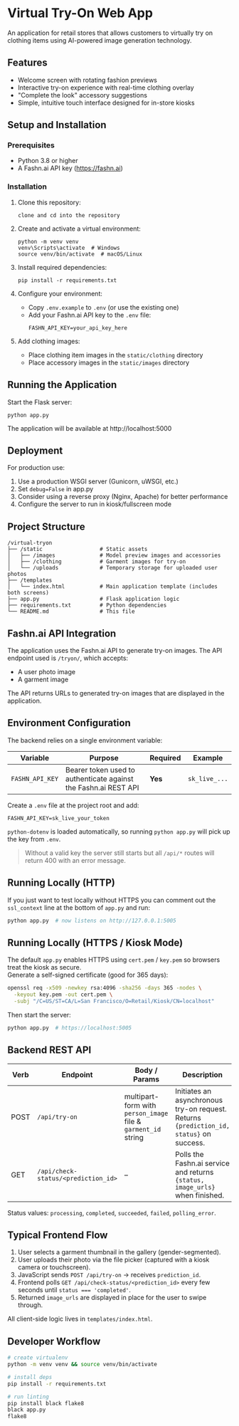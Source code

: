 # Virtual Try-On Web App

An application for retail stores that allows customers to virtually try on clothing items using AI-powered image generation technology.

## Features

- Welcome screen with rotating fashion previews
- Interactive try-on experience with real-time clothing overlay
- "Complete the look" accessory suggestions
- Simple, intuitive touch interface designed for in-store kiosks

## Setup and Installation

### Prerequisites

- Python 3.8 or higher
- A Fashn.ai API key (https://fashn.ai)

### Installation

1. Clone this repository:
   ```
   clone and cd into the repository
   ```

2. Create and activate a virtual environment:
   ```
   python -m venv venv
   venv\Scripts\activate  # Windows
   source venv/bin/activate  # macOS/Linux
   ```

3. Install required dependencies:
   ```
   pip install -r requirements.txt
   ```

4. Configure your environment:
   - Copy `.env.example` to `.env` (or use the existing one)
   - Add your Fashn.ai API key to the `.env` file:
     ```
     FASHN_API_KEY=your_api_key_here
     ```

5. Add clothing images:
   - Place clothing item images in the `static/clothing` directory
   - Place accessory images in the `static/images` directory

## Running the Application

Start the Flask server:
```
python app.py
```

The application will be available at http://localhost:5000

## Deployment

For production use:
1. Use a production WSGI server (Gunicorn, uWSGI, etc.)
2. Set `debug=False` in app.py
3. Consider using a reverse proxy (Nginx, Apache) for better performance
4. Configure the server to run in kiosk/fullscreen mode

## Project Structure

```
/virtual-tryon
├── /static                  # Static assets
│   ├── /images              # Model preview images and accessories
│   ├── /clothing            # Garment images for try-on
│   └── /uploads             # Temporary storage for uploaded user photos
├── /templates
│   └── index.html           # Main application template (includes both screens)
├── app.py                   # Flask application logic
├── requirements.txt         # Python dependencies
└── README.md                # This file
```

## Fashn.ai API Integration

The application uses the Fashn.ai API to generate try-on images. The API endpoint used is `/tryon/`, which accepts:
- A user photo image
- A garment image

The API returns URLs to generated try-on images that are displayed in the application.

## Environment Configuration

The backend relies on a single environment variable:

| Variable | Purpose | Required | Example |
|----------|---------|----------|---------|
| `FASHN_API_KEY` | Bearer token used to authenticate against the Fashn.ai REST API | **Yes** | `sk_live_...` |

Create a `.env` file at the project root and add:

```env
FASHN_API_KEY=sk_live_your_token
```

`python-dotenv` is loaded automatically, so running `python app.py` will pick up the key from `.env`.

> Without a valid key the server still starts but all `/api/*` routes will return 400 with an error message.

## Running Locally (HTTP)

If you just want to test locally without HTTPS you can comment out the `ssl_context` line at the bottom of `app.py` and run:

```bash
python app.py  # now listens on http://127.0.0.1:5005
```

## Running Locally (HTTPS / Kiosk Mode)

The default `app.py` enables HTTPS using `cert.pem` / `key.pem` so browsers treat the kiosk as secure.  
Generate a self-signed certificate (good for 365 days):

```bash
openssl req -x509 -newkey rsa:4096 -sha256 -days 365 -nodes \
  -keyout key.pem -out cert.pem \
  -subj "/C=US/ST=CA/L=San Francisco/O=Retail/Kiosk/CN=localhost"
```

Then start the server:

```bash
python app.py  # https://localhost:5005
```

## Backend REST API

| Verb | Endpoint | Body / Params | Description |
|------|----------|---------------|-------------|
| POST | `/api/try-on` | multipart-form with `person_image` file & `garment_id` string | Initiates an asynchronous try-on request. Returns `{prediction_id, status}` on success. |
| GET  | `/api/check-status/<prediction_id>` | – | Polls the Fashn.ai service and returns `{status, image_urls}` when finished. |

Status values: `processing`, `completed`, `succeeded`, `failed`, `polling_error`.

## Typical Frontend Flow

1. User selects a garment thumbnail in the gallery (gender-segmented).
2. User uploads their photo via the file picker (captured with a kiosk camera or touchscreen).
3. JavaScript sends `POST /api/try-on` → receives `prediction_id`.
4. Frontend polls `GET /api/check-status/<prediction_id>` every few seconds until `status === 'completed'`.
5. Returned `image_urls` are displayed in place for the user to swipe through.

All client-side logic lives in `templates/index.html`.

## Developer Workflow

```bash
# create virtualenv
python -m venv venv && source venv/bin/activate

# install deps
pip install -r requirements.txt

# run linting
pip install black flake8
black app.py
flake8
```



